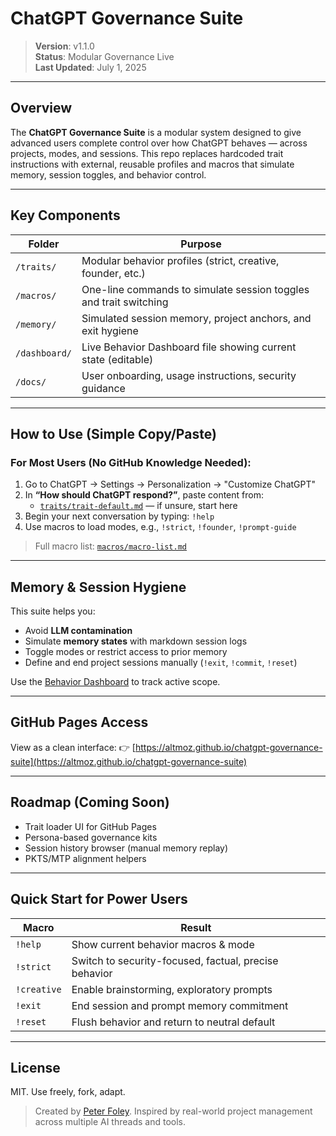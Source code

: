 # ChatGPT Governance Suite

> **Version**: v1.1.0  
> **Status**: Modular Governance Live  
> **Last Updated**: July 1, 2025

---

## Overview
The **ChatGPT Governance Suite** is a modular system designed to give advanced users complete control over how ChatGPT behaves — across projects, modes, and sessions. This repo replaces hardcoded trait instructions with external, reusable profiles and macros that simulate memory, session toggles, and behavior control.

---

## Key Components
| Folder            | Purpose                                                                 |
|------------------|-------------------------------------------------------------------------|
| `/traits/`        | Modular behavior profiles (strict, creative, founder, etc.)             |
| `/macros/`        | One-line commands to simulate session toggles and trait switching       |
| `/memory/`        | Simulated session memory, project anchors, and exit hygiene             |
| `/dashboard/`     | Live Behavior Dashboard file showing current state (editable)           |
| `/docs/`          | User onboarding, usage instructions, security guidance                  |

---

## How to Use (Simple Copy/Paste)

### For Most Users (No GitHub Knowledge Needed):
1. Go to ChatGPT → Settings → Personalization → "Customize ChatGPT"
2. In **“How should ChatGPT respond?”**, paste content from:
   - [`traits/trait-default.md`](traits/trait-default.md) — if unsure, start here
3. Begin your next conversation by typing: `!help`
4. Use macros to load modes, e.g., `!strict`, `!founder`, `!prompt-guide`

> Full macro list: [`macros/macro-list.md`](macros/macro-list.md)

---

## Memory & Session Hygiene

This suite helps you:
- Avoid **LLM contamination**
- Simulate **memory states** with markdown session logs
- Toggle modes or restrict access to prior memory
- Define and end project sessions manually (`!exit`, `!commit`, `!reset`)

Use the [Behavior Dashboard](dashboard/behavior-dashboard.md) to track active scope.

---

## GitHub Pages Access
View as a clean interface:
👉 [https://altmoz.github.io/chatgpt-governance-suite](https://altmoz.github.io/chatgpt-governance-suite)

---

## Roadmap (Coming Soon)
- Trait loader UI for GitHub Pages
- Persona-based governance kits
- Session history browser (manual memory replay)
- PKTS/MTP alignment helpers

---

## Quick Start for Power Users
| Macro         | Result                                                   |
|---------------|----------------------------------------------------------|
| `!help`       | Show current behavior macros & mode                      |
| `!strict`     | Switch to security-focused, factual, precise behavior   |
| `!creative`   | Enable brainstorming, exploratory prompts               |
| `!exit`       | End session and prompt memory commitment                |
| `!reset`      | Flush behavior and return to neutral default            |

---

## License
MIT. Use freely, fork, adapt.

> Created by [Peter Foley](https://github.com/AltMoz). Inspired by real-world project management across multiple AI threads and tools.
